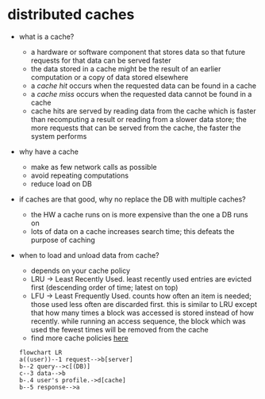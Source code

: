 # distributed caches
* what is a cache?
    -  a hardware or software component that stores data so that future requests for that data can be served faster
    - the data stored in a cache might be the result of an earlier computation or a copy of data stored elsewhere
    - a *cache hit* occurs when the requested data can be found in a cache
    - a *cache miss* occurs when the requested data cannot be found in a cache
    - cache hits are served by reading data from the cache which is faster than recomputing a result or reading from a slower data store; the more requests that can be served from the cache, the faster the system performs
* why have a cache
    - make as few network calls as possible
    - avoid repeating computations
    - reduce load on DB
* if caches are that good, why no replace the DB with multiple caches?
    - the HW a cache runs on is more expensive than the one a DB runs on
    - lots of data on a cache increases search time; this defeats the purpose of caching
* when to load and unload data from cache?
    - depends on your cache policy
    - LRU &rarr; Least Recently Used. least recently used entries are evicted first (descending order of time; latest on top)
    - LFU &rarr; Least Frequently Used. counts how often an item is needed; those used less often are discarded first. this is similar to LRU except that how many times a block was accessed is stored instead of how recently. while running an access sequence, the block which was used the fewest times will be removed from the cache
    - find more cache policies [here][def]

    ```mermaid
    flowchart LR
    a((user))--1 request-->b[server]
    b--2 query-->c[(DB)]
    c--3 data-->b
    b-.4 user's profile.->d[cache]
    b--5 response-->a
    ```

[def]: https://en.wikipedia.org/wiki/Cache_replacement_policies